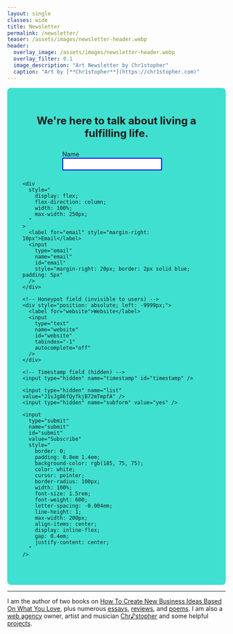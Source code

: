 ```yaml
---
layout: single
classes: wide
title: Newsletter
permalink: /newsletter/
teaser: /assets/images/newsletter-header.webp
header:
  overlay_image: /assets/images/newsletter-header.webp
  overlay_filter: 0.1
  image_description: "Art Newsletter by Chr1stopher"
  caption: "Art by [**Chr1stopher**](https://chr1stopher.com)"
---
```


  <!-- Newsletter -->
<section
  id="newsletter"
  style="background-color: turquoise; padding: 20px; border-radius: 8px"
>
  <br />
  <p
    style="
      text-align: center;
      font-size: 1.5rem;
      margin-bottom: 10px;
      font-weight: bold;
    "
  >
    We're here to talk about living a fulfilling life.
  </p>

  <form
    id="newsletterForm"
    action="https://mail.nanakasha.com/subscribe"
    method="POST"
    accept-charset="utf-8"
    style="
      display: flex;
      flex-wrap: wrap;
      justify-content: center;
      gap: 10px;
      background-color: turquoise;
      padding: 15px;
      border-radius: 8px;
    "
  >
    <div
      style="
        display: flex;
        flex-direction: column;
        width: 100%;
        max-width: 250px;
      "
    >
      <label for="name" style="margin-right: 10px">Name</label>
      <input
        type="text"
        name="name"
        id="name"
        style="margin-right: 20px; border: 2px solid blue; padding: 5px"
      />
    </div>

    <div
      style="
        display: flex;
        flex-direction: column;
        width: 100%;
        max-width: 250px;
      "
    >
      <label for="email" style="margin-right: 10px">Email</label>
      <input
        type="email"
        name="email"
        id="email"
        style="margin-right: 20px; border: 2px solid blue; padding: 5px"
      />
    </div>

    <!-- Honeypot field (invisible to users) -->
    <div style="position: absolute; left: -9999px;">
      <label for="website">Website</label>
      <input
        type="text"
        name="website"
        id="website"
        tabindex="-1"
        autocomplete="off"
      />
    </div>

    <!-- Timestamp field (hidden) -->
    <input type="hidden" name="timestamp" id="timestamp" />

    <input type="hidden" name="list" value="J1vJg86fQyfkjB72mTmpfA" />
    <input type="hidden" name="subform" value="yes" />

    <input
      type="submit"
      name="submit"
      id="submit"
      value="Subscribe"
      style="
        border: 0;
        padding: 0.8em 1.4em;
        background-color: rgb(185, 75, 75);
        color: white;
        cursor: pointer;
        border-radius: 100px;
        width: 100%;
        font-size: 1.5rem;
        font-weight: 600;
        letter-spacing: -0.004em;
        line-height: 1;
        max-width: 200px;
        align-items: center;
        display: inline-flex;
        gap: 0.4em;
        justify-content: center;
      "
    />
  </form>

  <script>
    // Record timestamp when form loads
    document.getElementById("timestamp").value = Date.now();

    document
      .getElementById("newsletterForm")
      .addEventListener("submit", function (e) {
        const start = parseInt(
          document.getElementById("timestamp").value,
          10
        );
        const elapsed = (Date.now() - start) / 1000;

        // If honeypot filled or form submitted too fast, block it
        const honey = document.getElementById("website").value;
        if (honey !== "" || elapsed < 5) {
          e.preventDefault();
          console.warn("Spam submission blocked.");
          return false;
        }
      });
  </script>
</section>

  <hr>
  <!-- Intro -->
  <section id="intro">
    I am the author of two books on
    <a href="/business-ideas/"
      >How To Create New Business Ideas Based On What You Love</a
    >, plus numerous <a href="/categories/#essays">essays</a>,
    <a href="/categories/#reviews">reviews</a>, and
    <a href="/categories/#poems">poems</a>. I am also a
    <a href="/whodefinesyou/">web agency</a> owner, artist and musician
    <a href="/chr1stopher/">Chr♪stopher</a> and some helpful
    <a href="/projects/">projects</a>.<br /><br />
  </section>
